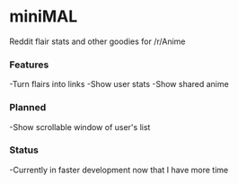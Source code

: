 # miniMAL
Reddit flair stats and other goodies for /r/Anime

### Features
-Turn flairs into links
-Show user stats
-Show shared anime

### Planned
-Show scrollable window of user's list

### Status
-Currently in faster development now that I have more time
